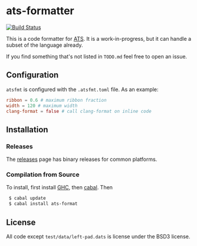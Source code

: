# ats-formatter

[![Build Status](https://travis-ci.org/vmchale/ats-format.svg?branch=master)](https://travis-ci.org/vmchale/ats-format)

This is a code formatter for [ATS](http://www.ats-lang.org/). It is
a work-in-progress, but it can handle a subset of the language already.

If you find something that's not listed in `TODO.md` feel free to open
an issue.

## Configuration

`atsfmt` is configured with the `.atsfmt.toml` file. As an example:

```toml
ribbon = 0.6 # maximum ribbon fraction
width = 120 # maximum width
clang-format = false # call clang-format on inline code
```

## Installation

### Releases

The [releases](https://github.com/vmchale/ats-format/releases) page has
binary releases for common platforms.

### Compilation from Source

To install, first install [GHC](https://www.haskell.org/ghc/download.html), then
[cabal](https://www.haskell.org/cabal/download.html). Then

```bash
 $ cabal update
 $ cabal install ats-format
```

## License

All code except `test/data/left-pad.dats` is license under the BSD3 license.
